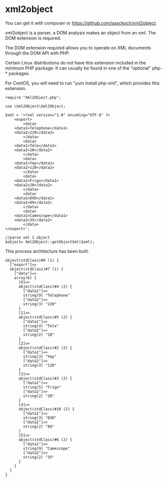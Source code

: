 # xml2object

You can get it with composer or https://github.com/pasckoch/xml2object.

xml2object is a parser, a DOM analysis makes an object from an xml. The DOM extension is required.

The DOM extension required allows you to operate on XML documents through the DOM API with PHP. 

Certain Linux distributions do not have this extension included in the minimum PHP package. It can usually be found in one of the "optional" php-* packages.

For CentOS, you will need to run "yum install php-xml", which provides this extension.


    require "Xml2Object.php";
    
    use \Xml2Object\Xml2Object;

    $xml = '<?xml version="1.0" encoding="UTF-8" ?>
        <export>
            <data>
		<data1>Telephone</data1>
		<data2>220</data2>
            </data>
            <data>
		<data1>Tele</data1>
		<data2>20</data2>
            </data>
            <data>
		<data1>Yep</data1>
		<data2>120</data2>
            </data>
            <data>
		<data1>Frigo</data1>
		<data2>20</data2>
            </data>
            <data>
		<data1>DVD</data1>
		<data2>89</data2>
            </data>
            <data>
		<data1>Camescope</data1>
		<data2>35</data2>
            </data>
    </export>';

    //parse xml 2 object
    $object= Xml2Object::getObjectXml($xml);

This process architecture has been built.

```		    
object(stdClass)#9 (1) {
  ["export"]=>
  object(stdClass)#7 (1) {
    ["data"]=>
    array(6) {
      [0]=>
      object(stdClass)#4 (2) {
        ["data1"]=>
        string(9) "Telephone"
        ["data2"]=>
        string(3) "220"
      }
      [1]=>
      object(stdClass)#5 (2) {
        ["data1"]=>
        string(4) "Tele"
        ["data2"]=>
        string(2) "20"
      }
      [2]=>
      object(stdClass)#2 (2) {
        ["data1"]=>
        string(3) "Yep"
        ["data2"]=>
        string(3) "120"
      }
      [3]=>
      object(stdClass)#3 (2) {
        ["data1"]=>
        string(5) "Frigo"
        ["data2"]=>
        string(2) "20"
      }
      [4]=>
      object(stdClass)#10 (2) {
        ["data1"]=>
        string(3) "DVD"
        ["data2"]=>
        string(2) "89"
      }
      [5]=>
      object(stdClass)#6 (2) {
        ["data1"]=>
        string(9) "Camescope"
        ["data2"]=>
        string(2) "35"
      }
    }
  }
}
```
